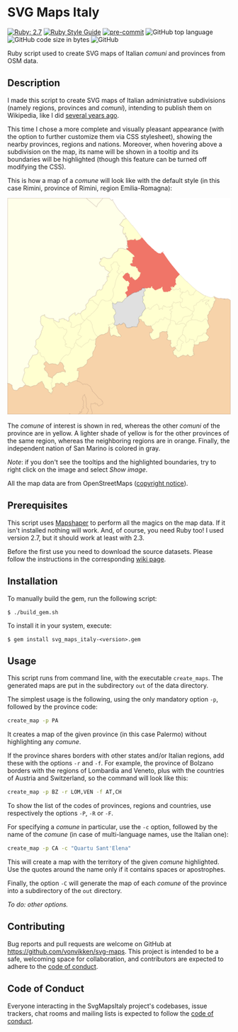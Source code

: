 # SVG Maps Italy
[![Ruby: 2.7](https://img.shields.io/badge/Ruby-2.7-orange)](https://www.ruby-lang.org/)
[![Ruby Style Guide](https://img.shields.io/badge/code_style-rubocop-brightgreen.svg)](https://github.com/rubocop-hq/rubocop)
[![pre-commit](https://img.shields.io/badge/pre--commit-enabled-brightgreen?logo=pre-commit&logoColor=white)](https://github.com/pre-commit/pre-commit)
![GitHub top language](https://img.shields.io/github/languages/top/Vonvikken/svg-maps)
![GitHub code size in bytes](https://img.shields.io/github/languages/code-size/Vonvikken/svg-maps)
![GitHub](https://img.shields.io/github/license/Vonvikken/svg-maps)

Ruby script used to create SVG maps of Italian _comuni_ and provinces from OSM data.

## Description
I made this script to create SVG maps of Italian administrative subdivisions (namely regions, provinces and _comuni_),
intending to publish them on Wikipedia, like I did
[several years ago](https://commons.wikimedia.org/wiki/File:Map_of_comune_of_Rimini_(province_of_Rimini,_region_Emilia-Romagna,_Italy).svg).

This time I chose a more complete and visually pleasant appearance (with the option to further customize them via CSS
stylesheet), showing the nearby provinces, regions and nations. Moreover, when hovering above a subdivision on the map,
its name will be shown in a tooltip and its boundaries will be highlighted (though this feature can be turned off
modifying the CSS).

This is how a map of a _comune_ will look like with the default style (in this case Rimini, province of Rimini, region
Emilia-Romagna):

<img src="img/Rimini.svg" width="800" alt="Comune of Rimini, province of Rimini, Emilia-Romagna, Italy"/>

The _comune_ of interest is shown in red, whereas the other _comuni_ of the province are in yellow. A lighter shade of
yellow is for the other provinces of the same region, whereas the neighboring regions are in orange. Finally, the 
independent nation of San Marino is colored in gray.

_Note_: if you don't see the tooltips and the highlighted boundaries, try to right click on the image and select _Show
image_.

All the map data are from OpenStreetMaps ([copyright notice](https://www.openstreetmap.org/copyright)).

## Prerequisites
This script uses [Mapshaper](https://github.com/mbloch/mapshaper) to perform all the magics on the map data. If it isn't installed
nothing will work. And, of course, you need Ruby too! I used version 2.7, but it should work at least with 2.3.

Before the first use you need to download the source datasets. Please follow the instructions in the corresponding
[wiki page](https://github.com/Vonvikken/svg-maps/wiki/Source-datasets).

## Installation

To manually build the gem, run the following script:

    $ ./build_gem.sh

To install it in your system, execute:

    $ gem install svg_maps_italy-<version>.gem

## Usage
This script runs from command line, with the executable `create_maps`. The generated maps are put
in the subdirectory `out` of the data directory.

The simplest usage is the following, using the only mandatory option `-p`, followed by the province
code:
```bash
create_map -p PA
```
It creates a map of the given province (in this case Palermo) without highlighting any _comune_.

If the province shares borders with other states and/or Italian regions, add these with the options
`-r` and `-f`. For example, the province of Bolzano borders with the regions of Lombardia and
Veneto, plus with the countries of Austria and Switzerland, so the command will look like this:
```bash
create_map -p BZ -r LOM,VEN -f AT,CH
```
To show the list of the codes of provinces, regions and countries, use respectively the options
`-P`, `-R` or `-F`.

For specifying a _comune_ in particular, use the `-c` option, followed by the name of the _comune_
(in case of multi-language names, use the Italian one):
```bash
create_map -p CA -c "Quartu Sant'Elena"
```
This will create a map with the territory of the given _comune_ highlighted. Use the quotes around
the name only if it contains spaces or apostrophes.

Finally, the option `-C` will generate the map of each _comune_ of the province into a subdirectory
of the `out` directory.

_To do: other options._

## Contributing

Bug reports and pull requests are welcome on GitHub at https://github.com/vonvikken/svg-maps. This project is
intended to be a safe, welcoming space for collaboration, and contributors are expected to adhere to the
[code of conduct](https://github.com/vonvikken/svg-maps/blob/master/CODE_OF_CONDUCT.md).


## Code of Conduct

Everyone interacting in the SvgMapsItaly project's codebases, issue trackers, chat rooms and mailing lists is expected
to follow the [code of conduct](https://github.com/vonvikken/svg-maps/blob/master/CODE_OF_CONDUCT.md).
